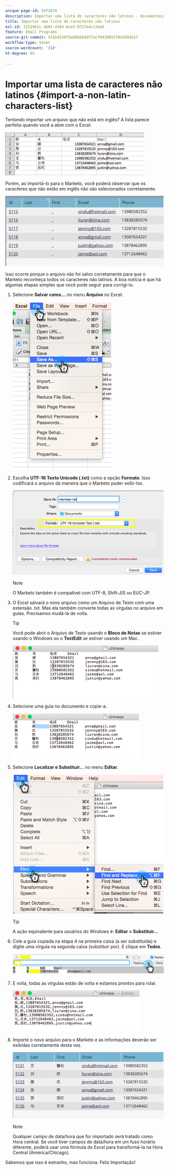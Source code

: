 ```yaml
---
unique-page-id: 5472678
description: Importar uma lista de caracteres não latinos - Documentação do Marketo - Documentação do produto
title: Importar uma lista de caracteres não latinos
exl-id: 11519e2c-ab01-4164-8ce3-0717e4c13ae6
feature: Email Programs
source-git-commit: 431bd258f9a68bbb9df7acf043085578d3d91b1f
workflow-type: tm+mt
source-wordcount: '310'
ht-degree: 0%

---
```


# Importar uma lista de caracteres não latinos {#import-a-non-latin-characters-list}

Tentando importar um arquivo que não está em inglês? A lista parece perfeita quando você a abre com o Excel.

![](assets/image2015-2-10-9-3a34-3a57.png)

Porém, ao importá-lo para o Marketo, você poderá observar que os caracteres que não estão em inglês não são selecionados corretamente.

![](assets/image2015-2-10-9-3a35-3a49.png)

Isso ocorre porque o arquivo não foi salvo corretamente para que o Marketo reconheça todos os caracteres não latinos. A boa notícia é que há algumas etapas simples que você pode seguir para corrigi-lo.

1. Selecione **Salvar como...** no menu **Arquivo** no Excel.

   ![](assets/image2015-2-10-9-3a46-3a44.png)

1. Escolha **UTF-16 Texto Unicode (.txt)** como a opção **Formato**. Isso codificará o arquivo da maneira que o Marketo puder exibi-los.

   ![](assets/image2015-2-10-9-3a48-3a7.png)

   >[!NOTE]
   >
   >O Marketo também é compatível com UTF-8, Shift-JIS ou EUC-JP.

1. O Excel salvará o novo arquivo como um Arquivo de Texto com uma extensão .txt. Mas ela também converte todas as vírgulas no arquivo em guias. Precisamos mudá-la de volta.

   >[!TIP]
   >
   >Você pode abrir o Arquivo de Texto usando o **Bloco de Notas** se estiver usando o Windows ou o **TextEdit** se estiver usando um Mac.

   ![](assets/image2015-2-10-9-3a51-3a41.png)

1. Selecione uma guia no documento e copie-a.

   ![](assets/image2015-2-10-9-3a55-3a53.png)

1. Selecione **Localizar e Substituir...** no menu **Editar**.

   ![](assets/image2015-2-10-9-3a59-3a8.png)

   >[!TIP]
   >
   >A ação equivalente para usuários do Windows é: **Editar > Substituir...**

1. Cole a guia copiada na etapa 4 na primeira caixa (a ser substituída) e digite uma vírgula na segunda caixa (substituir por). E clique em **Todos**.

   ![](assets/image2015-2-10-10-3a8-3a53.png)

1. E voila, todas as vírgulas estão de volta e estamos prontos para rolar.

   ![](assets/image2015-2-10-10-3a14-3a45.png)

1. Importe o novo arquivo para o Marketo e as informações deverão ser exibidas corretamente desta vez.

   ![](assets/image2015-2-10-10-3a16-3a9.png)

   >[!NOTE]
   >
   >Qualquer campo de data/hora que for importado será tratado como Hora central. Se você tiver campos de data/hora em um fuso horário diferente, poderá usar uma fórmula do Excel para transformá-la na Hora Central (América/Chicago).

Sabemos que isso é estranho, mas funciona. Feliz Importação!
